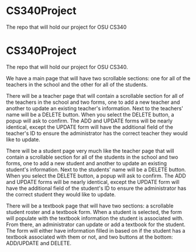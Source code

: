 # CS340Project
The repo that will hold our project for OSU CS340

# CS340Project
The repo that will hold our project for OSU CS340.

We have a main page that will have two scrollable sections: one for all of the teachers in the school and the other for all of the students.

There will be a teacher page that will contain a scrollable section for all of the teachers in the school and two forms, one to add a new teacher and another to update an existing teacher's information. Next to the teachers' name will be a DELETE button. When you select the DELETE button, a popup will ask to confirm. The ADD and UPDATE forms will be nearly identical, except the UPDATE form will have the additional field of the teacher's ID to ensure the administrator has the correct teacher they would like to update.

There will be a student page very much like the teacher page that will contain a scrollable section for all of the students in the school and two forms, one to add a new student and another to update an existing student's information. Next to the students' name will be a DELETE button. When you select the DELETE button, a popup will ask to confirm. The ADD and UPDATE forms will be nearly identical, except the UPDATE form will have the additional field of the student's ID to ensure the administrator has the correct student they would like to update.

There will be a textbook page that will have two sections: a scrollable student roster and a textbook form. When a student is selected, the form will populate with the textbook information the student is associated with. From there, an administrator can update or add a textbook for the student. The form will either have information filled in based on if the student has a textbook associated with them or not, and two buttons at the bottom: ADD/UPDATE and DELETE.
